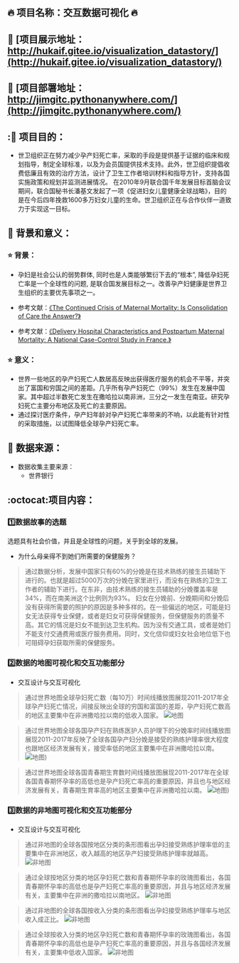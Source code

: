 
## :fire: 项目名称：交互数据可视化 :fire:
## :star2: [项目展示地址：http://hukaif.gitee.io/visualization_datastory/](http://hukaif.gitee.io/visualization_datastory/)
## :star2: [项目部署地址：http://jimgitc.pythonanywhere.com/](http://jimgitc.pythonanywhere.com/) 

## ::star2: 项目目的：

- 世卫组织正在努力减少孕产妇死亡率，采取的手段是提供基于证据的临床和规划指导，制定全球标准，以及为会员国提供技术支持。此外，世卫组织提倡收费低廉且有效的治疗方法，设计了卫生工作者培训材料和指导方针，支持各国实施政策和规划并监测进展情况。 在2010年9月联合国千年发展目标首脑会议期间，联合国秘书长潘基文发起了一项《促进妇女儿童健康全球战略》，目的是在今后四年挽救1600多万妇女儿童的生命。世卫组织正在与合作伙伴一道致力于实现这一目标。
 

## :star2: 背景和意义：
### :star: 背景：
- 孕妇是社会公认的弱势群体, 同时也是人类能够繁衍下去的“根本”, 降低孕妇死亡率是一个全球性的问题, 是联合国发展目标之一。改善孕产妇健康是世界卫生组织的主要优先事项之一。
- 参考文献：[《The Continued Crisis of Maternal Mortality: Is Consolidation of Care the Answer?》](https://kns.cnki.net/KCMS/detail/detail.aspx?dbcode=SJPD&dbname=SJPDTEMP_U&filename=SJPD2C93A434168B5F49492B4168E41FC95C&v=MzE0ODNIZm5sUHl4OFg0ejBQVEg3a3BHY3hlTVRuVEwvc0NKVWFGMXVRVXIvUEpsY1NibUtDR1lDR1FsZkJyTFUwNXQ5aHpMdTJ3NjQ9TmlmYmFySExGOUs5cTR4QlplMA==)

- 参考文献：[《Delivery Hospital Characteristics and Postpartum Maternal Mortality: A National Case-Control Study in France.》](https://kns.cnki.net/KCMS/detail/detail.aspx?dbcode=SJPD&dbname=SJPDTEMP_U&filename=SJPD0A261EA407E315E1D1068D91ABB6F65A&v=MDc5ODhyTFUwNXQ5aHpMcSt3Szg9TmlmYmFyUEpITmZOMnY1QlpPeDZEMzA4dWhkbjZ6OTdRQXZycldOSEM3VGlRNy91Q0pVYUYxdVFVci9QSmxjU2JtS0NHWUNHUWxmQg==)

### :star: 意义：
- 世界一些地区的孕产妇死亡人数居高反映出获得医疗服务的机会不平等，并突出了富国和穷国之间的差距。几乎所有孕产妇死亡（99%）发生在发展中国家。其中超过半数死亡发生在撒哈拉以南非洲，三分之一发生在南亚。研究孕妇死亡主要分布地区及死亡的主要原因。
- 通过探讨医疗条件，孕产妇年龄对孕产妇死亡率带来的不响，以此能有针对性 的采取措施，以试图降低全球孕产妇死亡率。

## :star2: 数据来源：
- 数据收集主要来源：
   - 世界银行
 
## :octocat:项目内容：
### :one:数据故事的选题
选题具有社会价值，并且是全球性的问题，关乎到全球的发展。
- 为什么母亲得不到她们所需要的保健服务？
>通过数据分析，发展中国家只有60%的分娩是在技术熟练的接生员辅助下进行的。也就是超过5000万次的分娩在家里进行，而没有在熟练的卫生工作者的辅助下进行。在东非，由技术熟练的接生员辅助的分娩覆盖率是34%，而在南美洲这个比例则为93%。
妇女在分娩前、分娩期间和分娩后没有获得所需要的照护的原因是多种多样的。在一些偏远的地区，可能是妇女无法获得专业保健，或者是妇女可获得保健服务，但保健服务的质量不高。其它的情况是妇女不能到达卫生机构。因为没有交通工具，或者是她们不能支付交通费用或医疗服务费用。同时，文化信仰或妇女社会地位低下也可阻碍孕妇获取所需的保健服务。


### :two:数据的地图可视化和交互功能部分
- 交互设计与交互可视化
>通过世界地图全球孕妇死亡数（每10万）时间线播放图展现2011-2017年全球孕产妇死亡情况，间接反映出全球的穷国和富国的差距，孕产妇死亡数高的地区主要集中在非洲撒哈拉以南的低收入国家。
![地图](https://github.com/kaifengace/Visualization_DataStory/raw/master/img/map1.PNG)

>通过世界地图全球各国孕产妇在熟练医护人员护理下的分娩率时间线播放图展现2011-2017年反映了全球各国孕产妇分娩是接受的熟练护理率很大程度也跟地区经济发展有关，接受率低的地区主要集中在非洲撒哈拉以南。
![地图](https://github.com/kaifengace/Visualization_DataStory/raw/master/img/map2.PNG))


>通过世界地图全球各国青春期生育数时间线播放图展现2011-2017年在全球各国青春期怀孕率的高低也是孕产妇死亡率高的重要原因，并且也与地区经济发展有关，青春期生育率高的地区主要集中在非洲撒哈拉以南。
![地图](https://github.com/kaifengace/Visualization_DataStory/raw/master/img/map3.PNG))

### :three:数据的非地图可视化和交互功能部分
- 交互设计与交互可视化
>通过非地图的全球各国按地区分类的条形图看出孕妇接受熟练护理率低的主要集中在非洲地区，收入越高的地区孕产妇接受熟练护理率就越高。
![非地图](https://github.com/kaifengace/Visualization_DataStory/raw/master/img/%E6%8A%A4%E7%90%86%E5%9C%B0%E5%8C%BA.PNG)


>通过全球按地区分类的地区孕妇死亡数和青春期怀孕率的玫瑰图看出，各国青春期怀孕率的高低也是孕产妇死亡率高的重要原因，并且与地区经济发展有关，主要集中在非洲的撒哈拉以南地区。
![非地图](https://github.com/kaifengace/Visualization_DataStory/raw/master/img/%E6%AD%BB%E4%BA%A1%E5%9C%B0%E5%8C%BA.PNG)


>通过非地图的全球各国按收入分类的条形图看出孕妇接受熟练护理率与地区收入成正比。
![非地图](https://github.com/kaifengace/Visualization_DataStory/raw/master/img/%E6%8A%A4%E7%90%86%E6%94%B6%E5%85%A5.PNG)

>通过全球按收入分类的地区孕妇死亡数和青春期怀孕率的玫瑰图看出，各国青春期怀孕率的高低也是孕产妇死亡率高的重要原因，并且与各国经济发展有关，主要集中低收入国家。
![非地图](https://github.com/kaifengace/Visualization_DataStory/raw/master/img/%E6%AD%BB%E4%BA%A1%E6%94%B6%E5%85%A5.PNG)


